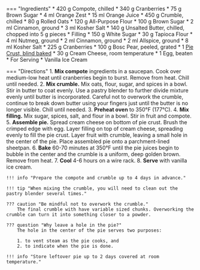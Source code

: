 === "Ingredients"
    * 420 g Compote, chilled
        * 340 g Cranberries
        * 75 g Brown Sugar
        * 4 ml Orange Zest
        * 15 ml Orange Juice
    * 450 g Crumble, chilled
        * 80 g Rolled Oats
        * 120 g All-Purpose Flour
        * 100 g Brown Sugar
        * 2 ml Cinnamon, ground
        * 3 ml Kosher Salt
        * 140 g Unsalted Butter, chilled, chopped into 5 g pieces
    * Filling
        * 150 g White Sugar
        * 30 g Tapioca Flour
        * 4 ml Nutmeg, ground
        * 2 ml Cinnamon, ground
        * 2 ml Allspice, ground
        * 8 ml Kosher Salt
        * 225 g Cranberries
        * 100 g Bosc Pear, peeled, grated
    * 1 [Pie Crust, blind baked](../../breads/crusts/pie-crust.md)
    * 30 g Cream Cheese, room temperature
    * 1 Egg, beaten
    * For Serving
        * Vanilla Ice Cream

=== "Directions"
    1. **Mix compote** ingredients in a saucepan. Cook over medium-low heat until cranberries begin to burst. Remove from heat. Chill until needed.
    2. **Mix crumble.** Mix oats, flour, sugar, and spices in a bowl. Stir in butter to coat evenly. Use a pastry blender to further divide mixture evenly until butter is incorporated. Careful not to overwork the crumble, continue to break down butter using your fingers just until the butter is no longer visible. Chill until needed.
    3. **Preheat oven** to 350°F (177°C).
    4. **Mix filling.** Mix sugar, spices, salt, and flour in a bowl. Stir in fruit and compote.
    5. **Assemble pie.** Spread cream cheese on bottom of pie crust. Brush the crimped edge with egg. Layer filling on top of cream cheese, spreading evenly to fill the pie crust. Layer fruit with crumble, leaving a small hole in the center of the pie. Place assembled pie onto a parchment-lined sheetpan.
    6. **Bake** 60-70 minutes at 350°F until the pie juices begin to bubble in the center and the crumble is a uniform, deep golden brown. Remove from heat.
    7. **Cool** 4-6 hours on a wire rack.
    8. **Serve** with vanilla ice cream.

    !!! info "Prepare the compote and crumble up to 4 days in advance."

    !!! tip "When mixing the crumble, you will need to clean out the pastry blender several times."

    ??? caution "Be mindful not to overwork the crumble."
        The final crumble with have variable sized chunks. Overworking the crumble can turn it into something closer to a powder.

    ??? question "Why leave a hole in the pie?"
        The hole in the center of the pie serves two purposes:

        1. to vent steam as the pie cooks, and
        2. to indicate when the pie is done.

    !!! info "Store leftover pie up to 2 days covered at room temperature."

[^1]: {{ cite.ludwinski_sister_pie }}
